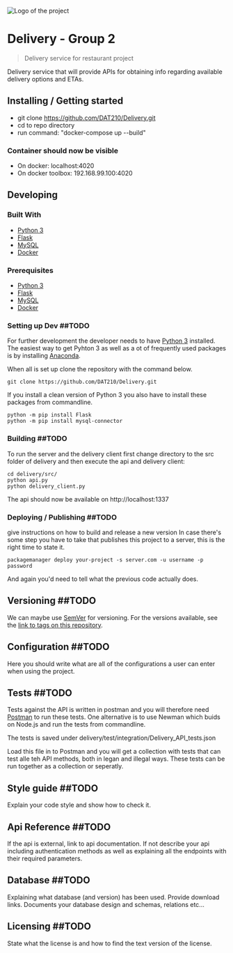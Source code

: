 ![Logo of the project](https://bigmickey.ie/wp-content/uploads/2017/10/Delivery.png)

# Delivery - Group 2

> Delivery service for restaurant project

Delivery service that will provide APIs for obtaining info regarding available delivery options and ETAs.

## Installing / Getting started

* git clone https://github.com/DAT210/Delivery.git
* cd to repo directory
* run command: "docker-compose up --build"

### Container should now be visible
* On docker: localhost:4020
* On docker toolbox: 192.168.99.100:4020

## Developing

### Built With
* [Python 3](https://www.python.org/download/releases/3.0/)
* [Flask](http://flask.pocoo.org/)
* [MySQL](https://www.mysql.com/)
* [Docker](https://www.docker.com/get-started)

### Prerequisites
* [Python 3](https://www.python.org/download/releases/3.0/)
* [Flask](http://flask.pocoo.org/)
* [MySQL](https://www.mysql.com/)
* [Docker](https://www.docker.com/get-started)


### Setting up Dev ##TODO

For further development the developer needs to have [Python 3](https://www.python.org/download/releases/3.0/) installed. The easiest way to get Pyhton 3 as well as a ot of frequently used packages is by installing [Anaconda](https://www.anaconda.com/download/).

When all is set up clone the repository with the command below.
```shell
git clone https://github.com/DAT210/Delivery.git
```

If you install a clean version of Python 3 you also have to install these packages from commandline.
```shell
python -m pip install Flask
python -m pip install mysql-connector 
```

### Building ##TODO

To run the server and the delivery client first change directory to the src folder of delivery and then execute the api and delivery client:
```shell
cd delivery/src/
python api.py
python delivery_client.py
```

The api should now be available on http://localhost:1337

### Deploying / Publishing ##TODO
give instructions on how to build and release a new version
In case there's some step you have to take that publishes this project to a
server, this is the right time to state it.

```shell
packagemanager deploy your-project -s server.com -u username -p password
```

And again you'd need to tell what the previous code actually does.

## Versioning ##TODO

We can maybe use [SemVer](http://semver.org/) for versioning. For the versions available, see the [link to tags on this repository](/tags).


## Configuration ##TODO

Here you should write what are all of the configurations a user can enter when
using the project.

## Tests ##TODO

Tests against the API is written in postman and you will therefore need [Postman](https://www.getpostman.com/) to run these tests. One alternative is to use Newman which buids on Node.js and run the tests from commandline.

The tests is saved under delivery/test/integration/Delivery_API_tests.json

Load this file in to Postman and you will get a collection with tests that can test alle teh API methods, both in legan and illegal ways. These tests can be run together as a collection or seperatly.

## Style guide ##TODO

Explain your code style and show how to check it.

## Api Reference ##TODO

If the api is external, link to api documentation. If not describe your api including authentication methods as well as explaining all the endpoints with their required parameters.


## Database ##TODO

Explaining what database (and version) has been used. Provide download links.
Documents your database design and schemas, relations etc... 

## Licensing ##TODO

State what the license is and how to find the text version of the license.
